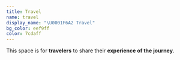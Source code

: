 ```yaml
---
title: Travel
name: travel
display_name: "\U0001F6A2 Travel"
bg_color: eef9ff
color: 7cdaff
---
```


This space is for **travelers** to share their **experience of the journey**.